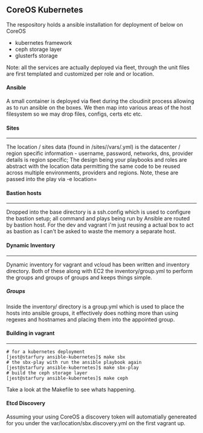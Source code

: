 ## **CoreOS Kubernetes**

The respository holds a ansible installation for deployment of below on CoreOS

  - kubernetes framework
  - ceph storage layer
  - glusterfs storage

Note: all the services are actually deployed via fleet, through the unit files are first templated and customized per role and or location. 

#### **Ansible**

A small container is deployed via fleet during the cloudinit process allowing as to run ansible on the boxes. We then map into various areas of the host filesystem so we may drop files, configs, certs etc etc.

#### **Sites**
----

The location / sites data (found in /sites/<location>/vars/<location>.yml) is the datacenter / region specific information - username, password, networks, dns, provider details is region specific; The design being your playbooks and roles are abstract with the location data permitting the same code to be reused across multiple environments, providers and regions. Note, these are passed into the play via -e location=<location>

#### **Bastion hosts**
----

Dropped into the base directory is a ssh.config which is used to configure the bastion setup; all command and plays being run by Ansible are routed by bastion host. For the dev and vagrant i'm just reusing a actual box to act as bastion as I can't be asked to waste the memory a separate host.

#### **Dynamic Inventory**
-----

Dynamic inventory for vagrant and vcloud has been written and inventory directory. Both of these along with EC2 the inventory/group.yml to perform the groups and groups of groups and keeps things simple.

##### **Groups**

Inside the inventory/ directory is a group.yml which is used to place the hosts into ansible groups, it effectively does nothing more than using regexes and hostnames and placing them into the appointed group.  

#### **Building in vagrant**
----

    # for a kubernetes deployment
    [jest@starfury ansible-kubernetes]$ make sbx
    # the sbx-play with run the ansible playbook again
    [jest@starfury ansible-kubernetes]$ make sbx-play
    # build the ceph storage layer
    [jest@starfury ansible-kubernetes]$ make ceph

Take a look at the Makefile to see whats happening.

#### **Etcd Discovery**

Assuming your using CoreOS a discovery token will automatially genereated for you under the var/location/sbx.discovery.yml on the first vagrant up.
